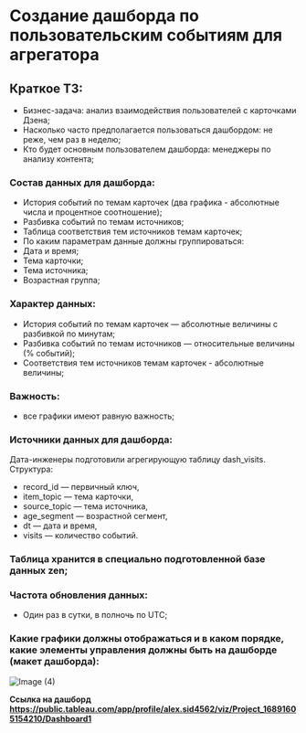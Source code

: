 # Создание дашборда по пользовательским событиям для агрегатора



## Краткое ТЗ:
- Бизнес-задача: анализ взаимодействия пользователей с карточками Дзена;
- Насколько часто предполагается пользоваться дашбордом: не реже, чем раз в неделю;
- Кто будет основным пользователем дашборда: менеджеры по анализу контента;
### Состав данных для дашборда:
- История событий по темам карточек (два графика - абсолютные числа и процентное соотношение);
- Разбивка событий по темам источников;
- Таблица соответствия тем источников темам карточек;
- По каким параметрам данные должны группироваться:
- Дата и время;
- Тема карточки;
- Тема источника;
- Возрастная группа;
### Характер данных:
- История событий по темам карточек — абсолютные величины с разбивкой по минутам;
- Разбивка событий по темам источников — относительные величины (% событий);
- Соответствия тем источников темам карточек - абсолютные величины;
### Важность: 
- все графики имеют равную важность;
### Источники данных для дашборда: 
Дата-инженеры подготовили агрегирующую таблицу dash_visits. Структура:
- record_id — первичный ключ,
- item_topic — тема карточки,
- source_topic — тема источника,
- age_segment — возрастной сегмент,
- dt — дата и время,
- visits — количество событий.
### Таблица хранится в специально подготовленной базе данных zen;
### Частота обновления данных: 
- Один раз в сутки, в полночь по UTC;
### Какие графики должны отображаться и в каком порядке, какие элементы управления должны быть на дашборде (макет дашборда):
![Image (4)](https://pictures.s3.yandex.net/resources/Untitled_-_2020-07-06T160925.436_1594041010.png)

**Ссылка на дашборд https://public.tableau.com/app/profile/alex.sid4562/viz/Project_16891605154210/Dashboard1**
